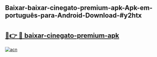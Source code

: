 ## Baixar-baixar-cinegato-premium-apk-Apk-em-português​-para-Android-Download-#y2htx

# <h2><a href="https://ainizakaria.my?title=baixar-cinegato-premium-apk&ref=20M">🔗👉 🔴 baixar-cinegato-premium-apk</a></h2>

[![acn](https://github.com/user-attachments/assets/0f9c940e-d8b0-45ae-aac7-cd30a18b3e1c)](https://ainizakaria.my?title=baixar-cinegato-premium-apk&ref=20M)

